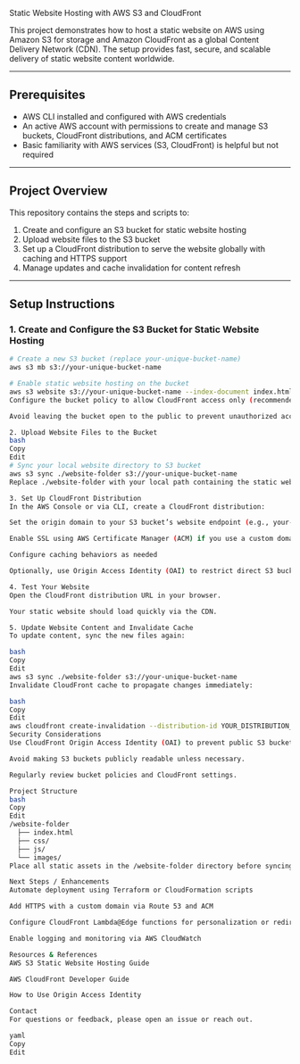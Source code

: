  Static Website Hosting with AWS S3 and CloudFront

This project demonstrates how to host a static website on AWS using Amazon S3 for storage and Amazon CloudFront as a global Content Delivery Network (CDN). The setup provides fast, secure, and scalable delivery of static website content worldwide.

---

## Prerequisites

- AWS CLI installed and configured with AWS credentials  
- An active AWS account with permissions to create and manage S3 buckets, CloudFront distributions, and ACM certificates  
- Basic familiarity with AWS services (S3, CloudFront) is helpful but not required  

---

## Project Overview

This repository contains the steps and scripts to:  
1. Create and configure an S3 bucket for static website hosting  
2. Upload website files to the S3 bucket  
3. Set up a CloudFront distribution to serve the website globally with caching and HTTPS support  
4. Manage updates and cache invalidation for content refresh  

---

## Setup Instructions

### 1. Create and Configure the S3 Bucket for Static Website Hosting

```bash
# Create a new S3 bucket (replace your-unique-bucket-name)
aws s3 mb s3://your-unique-bucket-name

# Enable static website hosting on the bucket
aws s3 website s3://your-unique-bucket-name --index-document index.html
Configure the bucket policy to allow CloudFront access only (recommended), or make the bucket public for simple use.

Avoid leaving the bucket open to the public to prevent unauthorized access.

2. Upload Website Files to the Bucket
bash
Copy
Edit
# Sync your local website directory to S3 bucket
aws s3 sync ./website-folder s3://your-unique-bucket-name
Replace ./website-folder with your local path containing the static website files.

3. Set Up CloudFront Distribution
In the AWS Console or via CLI, create a CloudFront distribution:

Set the origin domain to your S3 bucket’s website endpoint (e.g., your-unique-bucket-name.s3-website-us-east-1.amazonaws.com)

Enable SSL using AWS Certificate Manager (ACM) if you use a custom domain

Configure caching behaviors as needed

Optionally, use Origin Access Identity (OAI) to restrict direct S3 bucket access, allowing only CloudFront to fetch content.

4. Test Your Website
Open the CloudFront distribution URL in your browser.

Your static website should load quickly via the CDN.

5. Update Website Content and Invalidate Cache
To update content, sync the new files again:

bash
Copy
Edit
aws s3 sync ./website-folder s3://your-unique-bucket-name
Invalidate CloudFront cache to propagate changes immediately:

bash
Copy
Edit
aws cloudfront create-invalidation --distribution-id YOUR_DISTRIBUTION_ID --paths "/*"
Security Considerations
Use CloudFront Origin Access Identity (OAI) to prevent public S3 bucket access.

Avoid making S3 buckets publicly readable unless necessary.

Regularly review bucket policies and CloudFront settings.

Project Structure
bash
Copy
Edit
/website-folder
  ├── index.html
  ├── css/
  ├── js/
  └── images/
Place all static assets in the /website-folder directory before syncing to S3.

Next Steps / Enhancements
Automate deployment using Terraform or CloudFormation scripts

Add HTTPS with a custom domain via Route 53 and ACM

Configure CloudFront Lambda@Edge functions for personalization or redirects

Enable logging and monitoring via AWS CloudWatch

Resources & References
AWS S3 Static Website Hosting Guide

AWS CloudFront Developer Guide

How to Use Origin Access Identity

Contact
For questions or feedback, please open an issue or reach out.

yaml
Copy
Edit

